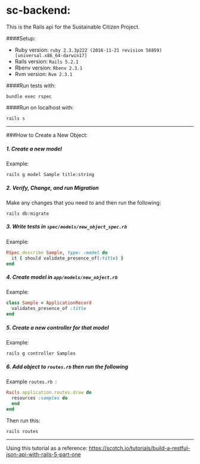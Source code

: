 # sc-backend:

This is the Rails api for the Sustainable Citizen Project. 

####Setup:
* Ruby version: `ruby 2.3.3p222 (2016-11-21 revision 56859) [universal.x86_64-darwin17]
`
* Rails version: `Rails 5.2.1`
* Rbenv version: `Rbenv 2.3.1`
* Rvm version: `Rvm 2.3.1`

####Run tests with: 
```
bundle exec rspec 
```

####Run on localhost with: 
```
rails s 
```

---

###How to Create a New Object: 

##### 1. Create a new model 
Example: 

```rails g model Sample title:string```

##### 2. Verify, Change, and run Migration  
Make any changes that you need to and then run the following: 

```rails db:migrate```

##### 3. Write tests in `spec/models/new_object_spec.rb`
Example: 
```ruby
RSpec.describe Sample, type: :model do
  it { should validate_presence_of(:title) }
end
```

##### 4. Create model in `app/models/new_object.rb`
Example:
```ruby
class Sample < ApplicationRecord
  validates_presence_of :title
end
```

##### 5. Create a new controller for that model 
Example: 
```
rails g controller Samples
```

##### 6. Add object to `routes.rb` then run the following
Example `routes.rb `: 
```ruby
Rails.application.routes.draw do
  resources :samples do
  end
end
```
Then run this: 
```
rails routes 
``` 

---
Using this tutorial as a reference: https://scotch.io/tutorials/build-a-restful-json-api-with-rails-5-part-one 
